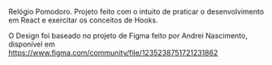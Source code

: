 Relógio Pomodoro.
Projeto feito com o intuito de praticar o desenvolvimento em React e exercitar os conceitos de Hooks.

O Design foi baseado no projeto de Figma feito por Andrei Nascimento, disponível em https://www.figma.com/community/file/1235238751721231862